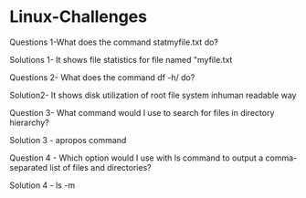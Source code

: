 # Linux-Challenges


Questions 1-What does the command statmyfile.txt do? 

Solutions 1- It shows file statistics for file named "myfile.txt


Questions 2- What does the command df -h/ do? 

Solution2- It shows disk utilization of root file system inhuman readable way


Question 3- What command would I use to search for files in directory hierarchy? 

Solution 3 - apropos command


Question 4 - Which option would I use with ls command to output a comma-separated list of files and directories?

Solution 4 -  ls -m
               

                  
